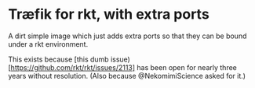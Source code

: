# Træfik for rkt, with extra ports

A dirt simple image which just adds extra ports so that they can be bound under a rkt environment.

This exists because [this dumb issue)[https://github.com/rkt/rkt/issues/2113] has been open for nearly three years without resolution. (Also because @NekomimiScience asked for it.)
